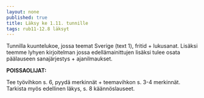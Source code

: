 ```yaml
---
layout: none
published: true
title: Läksy ke 1.11. tunnille
tags: rub11-12.8 läksyt
---
```

Tunnilla kuuntelukoe, jossa teemat Sverige (text 1), fritid + lukusanat. Lisäksi teemme lyhyen kirjoitelman jossa edellämainittujen lisäksi tulee osata päälauseen sanajärjestys + ajanilmaukset.

**POISSAOLIJAT:**

Tee työvihkon s. 6, pyydä merkinnät + teemavihkon s. 3-4 merkinnät. Tarkista myös edellinen läkys, s. 8 käännöslauseet.